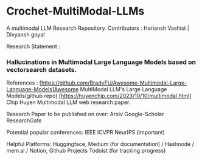 # Crochet-MultiModal-LLMs
A multimodal LLM Research Repository.
Contributors : Hariansh Vashist | Divyansh goyal

Research Statement : 
### Hallucinations in Multimodal Large Language Models based on vectorsearch datasets.

References : 
[https://github.com/BradyFU/Awesome-Multimodal-Large-Language-Models]Awesome MultiModal LLM's Large Language Models(github repo)
[https://huyenchip.com/2023/10/10/multimodal.html] Chip Huyen Multimodal LLM web research paper.


Research Paper to be published on over:
Arxiv
Google-Scholar
ResearchGate

Potential popular conferences:
IEEE
ICVPR
NeurIPS (important)

Helpful Platforms:
Huggingface, Medium (for documentation) / Hashnode / mem.ai / Notion, Github Projects
Todoist (for tracking progress)

